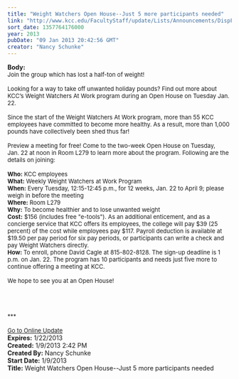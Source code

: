 ```yaml
---
title: "Weight Watchers Open House--Just 5 more participants needed"
link: "http://www.kcc.edu/FacultyStaff/update/Lists/Announcements/DispForm.aspx?ID=946"
sort_date: 1357764176000
year: 2013
pubDate: "09 Jan 2013 20:42:56 GMT"
creator: "Nancy Schunke"
---
```


<div><b>Body:</b> <div class="ExternalClass3DB75AEFC0434FEC9ABB86102385E0AA">
<div><font size="2">
<div><font size="2">Join the group which has lost a half-ton of weight!<br />    <br />Looking for a way to take off unwanted holiday pounds? Find out more about KCC’s Weight Watchers At Work program during an Open House on Tuesday Jan. 22.<br /> <br />Since the start of the Weight Watchers At Work program, more than 55 KCC employees have committed to become more healthy. As a result, more than 1,000 pounds have collectively been shed thus far! <br /> <br />Preview a meeting for free! Come to the two-week Open House on Tuesday, Jan. 22 at noon in Room L279 to learn more about the program. Following are the details on joining:<br /> <br /><strong>Who:</strong> KCC employees <br /><strong>What:</strong> Weekly Weight Watchers at Work Program <br /><strong>When:</strong> Every Tuesday, 12:15-12:45 p.m., for 12 weeks, Jan. 22 to April 9; please weigh in before the meeting<br /><strong>Where:</strong> Room L279 <br /><strong>Why:</strong> To become healthier and to lose unwanted weight <br /><strong>Cost:</strong> $156 (includes free &quot;e-tools&quot;). As an additional enticement, and as a concierge service that KCC offers its employees, the college will pay $39 (25 percent) of the cost while employees pay $117. Payroll deduction is available at $19.50 per pay period for six pay periods, or participants can write a check and pay Weight Watchers directly.<br /><strong>How: </strong>To enroll, phone David Cagle at 815-802-8128. The sign-up deadline is 1 p.m. on Jan. 22. The program has 10 participants and needs just five more to continue offering a meeting at KCC.<br /> <br />We hope to see you at an Open House!<br /></font></div>
<div><font size="2"></font> </div>
<div>
<div>
<div> </div>
<div> </div>
<div> </div>
<div>
<div>***</div>
<div> </div>
<div><a href="/FacultyStaff/update/Pages/dailyupdate.aspx">Go to Online Update</a></div></div></div></div></font></div></div></div>
<div><b>Expires:</b> 1/22/2013</div>
<div><b>Created:</b> 1/9/2013 2:42 PM</div>
<div><b>Created By:</b> Nancy Schunke</div>
<div><b>Start Date:</b> 1/9/2013</div>
<div><b>Title:</b> Weight Watchers Open House--Just 5 more participants needed</div>
